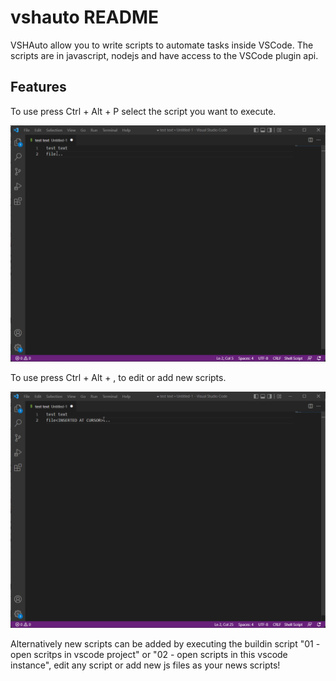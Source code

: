 # vshauto README

VSHAuto allow you to write scripts to automate tasks inside VSCode. The scripts are in javascript, nodejs and have access to the VSCode plugin api.

## Features

To use press Ctrl + Alt + P select the script you want to execute.

![Demo](./img/showScripts.gif?raw=true)

To use press Ctrl + Alt + , to edit or add new scripts.

![Demo](./img/editScripts.gif?raw=true)

Alternatively new scripts can be added by executing the buildin script "01 - open scritps in vscode project" or "02 - open scripts in this vscode instance", edit any script or add new js files as your news scripts!
